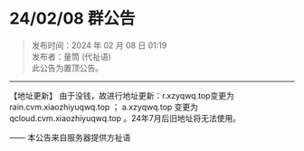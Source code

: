# 24/02/08 群公告

> 发布时间：2024 年 02 月 08 日 01:19  
  发布者：量筒 (代祉语)  
  此公告为置顶公告。

---

【地址更新】 由于没钱，故进行地址更新：r.xzyqwq.top变更为rain.cvm.xiaozhiyuqwq.top ； a.xzyqwq.top 变更为 qcloud.cvm.xiaozhiyuqwq.top 。24年7月后旧地址将无法使用。

—— 本公告来自服务器提供方祉语
